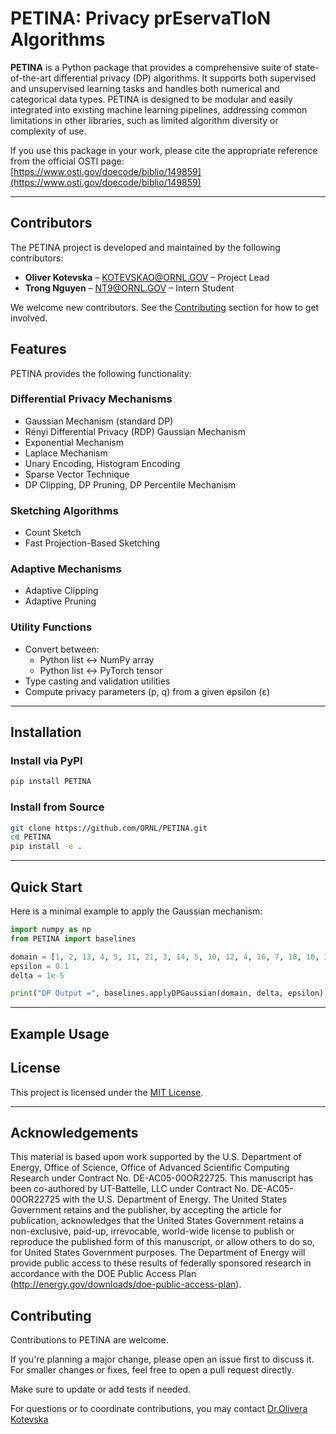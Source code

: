 
# PETINA: Privacy prEservaTIoN Algorithms

**PETINA** is a Python package that provides a comprehensive suite of state-of-the-art differential privacy (DP) algorithms. It supports both supervised and unsupervised learning tasks and handles both numerical and categorical data types. PETINA is designed to be modular and easily integrated into existing machine learning pipelines, addressing common limitations in other libraries, such as limited algorithm diversity or complexity of use.

If you use this package in your work, please cite the appropriate reference from the official OSTI page:  
[https://www.osti.gov/doecode/biblio/149859](https://www.osti.gov/doecode/biblio/149859)

---
## Contributors

The PETINA project is developed and maintained by the following contributors:

- **Oliver Kotevska** – KOTEVSKAO@ORNL.GOV – Project Lead  
- **Trong Nguyen** – NT9@ORNL.GOV – Intern Student  

We welcome new contributors. See the [Contributing](#contributing) section for how to get involved.


## Features

PETINA provides the following functionality:

### Differential Privacy Mechanisms
- Gaussian Mechanism (standard DP)
- Rényi Differential Privacy (RDP) Gaussian Mechanism
- Exponential Mechanism
- Laplace Mechanism
- Unary Encoding, Histogram Encoding
- Sparse Vector Technique
- DP Clipping, DP Pruning, DP Percentile Mechanism

### Sketching Algorithms
- Count Sketch
- Fast Projection-Based Sketching

### Adaptive Mechanisms
- Adaptive Clipping
- Adaptive Pruning

### Utility Functions
- Convert between:
  - Python list ↔ NumPy array
  - Python list ↔ PyTorch tensor
- Type casting and validation utilities
- Compute privacy parameters (p, q) from a given epsilon (ε)

---

## Installation

### Install via PyPI

```bash
pip install PETINA
````

### Install from Source

```bash
git clone https://github.com/ORNL/PETINA.git
cd PETINA
pip install -e .
```

---

## Quick Start

Here is a minimal example to apply the Gaussian mechanism:

```python
import numpy as np
from PETINA import baselines

domain = [1, 2, 13, 4, 5, 11, 21, 3, 14, 5, 10, 12, 4, 16, 7, 18, 10, 30, 20, 15, 27]
epsilon = 0.1
delta = 1e-5

print("DP Output =", baselines.applyDPGaussian(domain, delta, epsilon))
```

---

## Example Usage


## License

This project is licensed under the [MIT License](LICENSE).

---

## Acknowledgements

This material is based upon work supported by the U.S. Department of Energy, Office of Science, Office of Advanced Scientific Computing Research under Contract No. DE-AC05-00OR22725. This manuscript has been co-authored by UT-Battelle, LLC under Contract No. DE-AC05-00OR22725 with the U.S. Department of Energy. The United States Government retains and the publisher, by accepting the article for publication, acknowledges that the United States Government retains a non-exclusive, paid-up, irrevocable, world-wide license to publish or reproduce the published form of this manuscript, or allow others to do so, for United States Government purposes. The Department of Energy will provide public access to these results of federally sponsored research in accordance with the DOE Public Access Plan (http://energy.gov/downloads/doe-public-access-plan).


## Contributing

Contributions to PETINA are welcome.

If you're planning a major change, please open an issue first to discuss it. For smaller changes or fixes, feel free to open a pull request directly.

Make sure to update or add tests if needed.

For questions or to coordinate contributions, you may contact [Dr.Olivera Kotevska](**KOTEVSKAO@ORNL.GOV**)